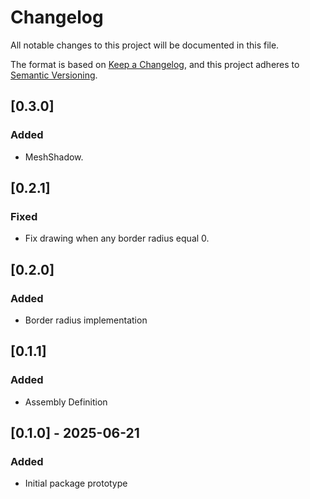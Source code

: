 # Changelog

All notable changes to this project will be documented in this file.

The format is based on [Keep a Changelog](https://keepachangelog.com/en/1.1.0/),
and this project adheres to [Semantic Versioning](https://semver.org/spec/v2.0.0.html).


## [0.3.0]
### Added
- MeshShadow.

## [0.2.1]
### Fixed
- Fix drawing when any border radius equal 0.

## [0.2.0]
### Added
- Border radius implementation

## [0.1.1]
### Added
- Assembly Definition

## [0.1.0] - 2025-06-21
### Added
- Initial package prototype
